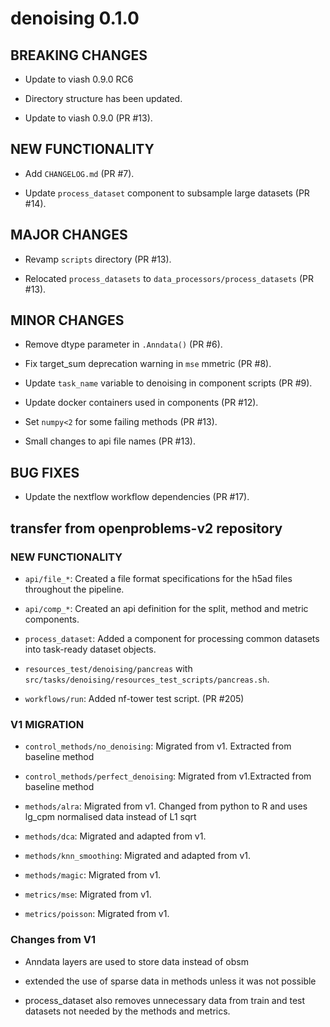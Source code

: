 # denoising 0.1.0

## BREAKING CHANGES

* Update to viash 0.9.0 RC6

* Directory structure has been updated.

* Update to viash 0.9.0 (PR #13).

## NEW FUNCTIONALITY

* Add `CHANGELOG.md` (PR #7).

* Update `process_dataset` component to subsample large datasets (PR #14).

## MAJOR CHANGES

* Revamp `scripts` directory (PR #13).

* Relocated `process_datasets` to `data_processors/process_datasets` (PR #13).

## MINOR CHANGES

* Remove dtype parameter in `.Anndata()` (PR #6).

* Fix target_sum deprecation warning in `mse` mmetric (PR #8).

* Update `task_name` variable to denoising in component scripts (PR #9).

* Update docker containers used in components (PR #12).

* Set `numpy<2` for some failing methods (PR #13).

* Small changes to api file names (PR #13).

## BUG FIXES

* Update the nextflow workflow dependencies (PR #17).


## transfer from openproblems-v2 repository

### NEW FUNCTIONALITY

* `api/file_*`: Created a file format specifications for the h5ad files throughout the pipeline.

* `api/comp_*`: Created an api definition for the split, method and metric components.

* `process_dataset`: Added a component for processing common datasets into task-ready dataset objects.

* `resources_test/denoising/pancreas` with `src/tasks/denoising/resources_test_scripts/pancreas.sh`.
  
* `workflows/run`: Added nf-tower test script. (PR #205)

### V1 MIGRATION

* `control_methods/no_denoising`: Migrated from v1. Extracted from baseline method

* `control_methods/perfect_denoising`: Migrated from v1.Extracted from baseline method

* `methods/alra`: Migrated from v1. Changed from python to R and uses lg_cpm normalised data instead of L1 sqrt

* `methods/dca`: Migrated and adapted from v1.

* `methods/knn_smoothing`: Migrated and adapted from v1.

* `methods/magic`: Migrated from v1.

* `metrics/mse`: Migrated from v1.

* `metrics/poisson`: Migrated from v1.

### Changes from V1

* Anndata layers are used to store data instead of obsm
  
* extended the use of sparse data in methods unless it was not possible

* process_dataset also removes unnecessary data from train and test datasets not needed by the methods and metrics.